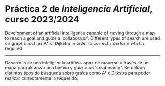 # Práctica 2 de *Inteligencia Artificial*, curso 2023/2024

Development of an artificial intelligence capable of moving through a map to reach a goal and guide a 'collaborator'. Different types of search are used on graphs such as A* or Dijkstra in order to correctly perform what is required.

-----------

Desarrollo de una inteligencia artificial apaz de moverse a través de un mapa para alcanzar un objetivo y guiar a un 'colaborador'. Se utilizan distintos tipos de búsqueda sobre grafos como A* o Dijkstra para poder realizar correctamente lo requerido.
